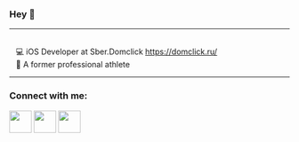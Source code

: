 ### Hey 👋
___

<br /> &nbsp; &nbsp;💻 iOS Developer at Sber.Domclick https://domclick.ru/
<br /> &nbsp; &nbsp;🥋 A former professional athlete

___

### Connect with me:


[<img src="https://user-images.githubusercontent.com/77940475/133942036-326f4cdc-e83c-4901-a04e-216247b6b9c3.png" height='40'>][telegram]
[<img src="https://user-images.githubusercontent.com/77940475/133942086-c0dd878a-517d-46b3-99ec-a486ea069616.png" height='40'>][instagram]
[<img src="https://user-images.githubusercontent.com/77940475/133942037-666a9431-779e-4b96-88ba-609110e7b1b4.png" height='40'>][linkedin]

[linkedin]: https://www.linkedin.com/in/danil-nurgaliev-359148201/
[instagram]: https://www.instagram.com/dankehotfire/
[telegram]: https://t.me/nurgalievd
